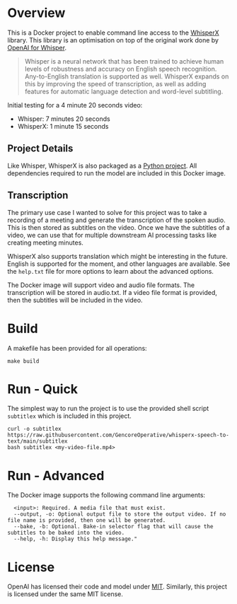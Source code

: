 # Overview

This is a Docker project to enable command line access to the [WhisperX](https://github.com/m-bain/whisperX)
library. This library is an optimisation on top of the original work done by [OpenAI for Whisper](https://openai.com/index/whisper/).

> Whisper is a neural network that has been trained to achieve human levels of robustness and accuracy on English speech recognition. Any-to-English translation is supported as well. WhisperX expands on this by improving the speed of transcription, as well as adding features for automatic language detection and word-level subtitling.

Initial testing for a 4 minute 20 seconds video:
- Whisper: 7 minutes 20 seconds
- WhisperX: 1 minute 15 seconds

## Project Details

Like Whisper, WhisperX is also packaged as a [Python project](https://pypi.org/project/whisperx/). All dependencies required to run the model are included in this Docker image.

## Transcription

The primary use case I wanted to solve for this project was to take a recording of a meeting and generate the transcription of the spoken audio. This is then stored as subtitles on the video. Once we have the subtitles of a video, we can use that for multiple downstream AI processing tasks like creating meeting minutes.

WhisperX also supports translation which might be interesting in the future. English is supported for the moment, and other languages are available. See the `help.txt` file for more options to learn about the advanced options.

The Docker image will support video and audio file formats. The transcription will be stored in audio.txt. If a video file format is provided, then the subtitles will be included in the video.

# Build

A makefile has been provided for all operations:

```
make build
```

# Run - Quick

The simplest way to run the project is to use the provided shell script `subtitlex` which is included in this project.

```
curl -o subtitlex https://raw.githubusercontent.com/GencoreOperative/whisperx-speech-to-text/main/subtitlex
bash subtitlex <my-video-file.mp4>
```

# Run - Advanced

The Docker image supports the following command line arguments:
```
  <input>: Required. A media file that must exist.
  --output, -o: Optional output file to store the output video. If no file name is provided, then one will be generated.
  --bake, -b: Optional. Bake-in selector flag that will cause the subtitles to be baked into the video.
  --help, -h: Display this help message."
```
# License

OpenAI has licensed their code and model under [MIT](https://github.com/openai/whisper/blob/main/LICENSE). Similarly, this project is licensed under the same MIT license.
